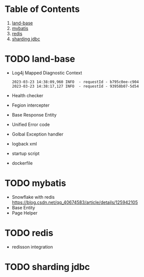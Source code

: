 
# Table of Contents

1.  [land-base](#org610fe2c)
2.  [mybatis](#org0db5717)
3.  [redis](#orgef64881)
4.  [sharding jdbc](#orgcf18616)



<a id="org610fe2c"></a>

# TODO land-base

-   Log4j Mapped Diagnostic Context  
    
        2023-03-23 14:38:09,960 INFO  - requestId - b795c0ee-c904
        2023-03-23 14:38:17,127 INFO  - requestId - 93958b07-5d54
-   Health checker
-   Fegion intercepter
-   Base Response Entity
-   Unified Error code
-   Golbal Exception handler
-   logback xml
-   startup script
-   dockerfile


<a id="org0db5717"></a>

# TODO mybatis

-   Snowflake with redis  
    <https://blog.csdn.net/qq_40674583/article/details/125942105>
-   Base Entity
-   Page Helper


<a id="orgef64881"></a>

# TODO redis

-   redisson integration


<a id="orgcf18616"></a>

# TODO sharding jdbc

